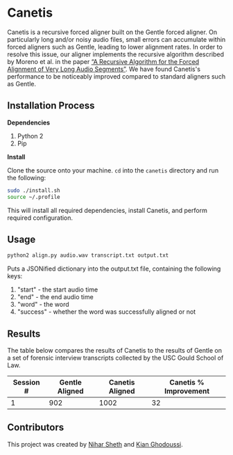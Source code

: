 # Canetis

Canetis is a recursive forced aligner built on the Gentle forced aligner. On particularly long and/or noisy audio files, 
small errors can accumulate within forced aligners such as Gentle, leading to lower alignment rates. In order to
resolve this issue, our aligner implements the recursive algorithm described by Moreno et al. in the paper [“A Recursive Algorithm for the Forced Alignment of Very Long Audio Segments”](http://citeseerx.ist.psu.edu/viewdoc/download?doi=10.1.1.649.6346&rep=rep1&type=pdf).
We have found Canetis's performance to be noticeably improved compared to standard aligners such as Gentle.

## Installation Process

**Dependencies**

1. Python 2
2. Pip

**Install**

Clone the source onto your machine. `cd` into the `canetis` directory and run the following:
```bash
sudo ./install.sh
source ~/.profile
```

This will install all required dependencies, install Canetis, and perform required configuration.

## Usage

```bash
python2 align.py audio.wav transcript.txt output.txt
```

Puts a JSONified dictionary into the output.txt file, containing the following keys:
1. "start" - the start audio time
2. "end" - the end audio time
3. "word" - the word
4. "success" - whether the word was successfully aligned or not

## Results

The table below compares the results of Canetis to the results of Gentle on a set of
forensic interview transcripts collected by the USC Gould School of Law.

Session # | Gentle Aligned | Canetis Aligned | Canetis % Improvement
--------- | -------------- | --------------- | ---------------------
1 | 902 | 1002 | 32

## Contributors

This project was created by [Nihar Sheth](http://github.com/nsheth12) and [Kian Ghodoussi](http://github.com/ghodouss).
